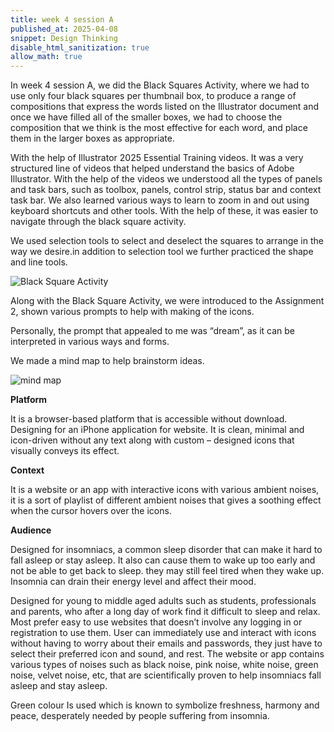 ```yaml
---
title: week 4 session A
published_at: 2025-04-08
snippet: Design Thinking
disable_html_sanitization: true
allow_math: true
---
```

In week 4 session  A, we did the Black Squares Activity, where we had to use only four black squares per thumbnail box, to produce a range of compositions that express the words listed on the Illustrator document and once we have filled all of the smaller boxes, we had to choose the composition that we think is the most effective for each word, and place them in the larger boxes as appropriate.

With the help of Illustrator 2025 Essential Training videos. It was a very structured line of videos that helped understand the basics of Adobe Illustrator. With the help of the videos we understood all the types of panels and task bars, such as toolbox, panels, control strip, status bar and context task bar. We also learned various ways to learn to zoom in and out using keyboard shortcuts and other tools. With the help of these, it was easier to navigate through the black square activity.

We used selection tools to select and deselect the squares to arrange in the way we desire.in addition to selection tool we further practiced the shape and line tools.

![Black Square Activity](subfolder/pic9.png)

Along with the Black Square Activity, we were introduced to the Assignment 2, shown various prompts to help with making of the icons.

Personally, the prompt that appealed to me was “dream”, as it can be interpreted in various ways and forms.

We made a mind map to help brainstorm ideas.

![mind map](subfolder/pic10.png)

**Platform**

It is a browser-based platform that is accessible without download. Designing for an iPhone application for website. It is clean, minimal and icon-driven without any text along with custom – designed icons that visually conveys its effect.

**Context**

It is a website or an app with interactive icons with various ambient noises, it is a sort of playlist of different ambient noises that gives a soothing effect when the cursor hovers over the icons.

**Audience**

Designed for insomniacs, a common sleep disorder that can make it hard to fall asleep or stay asleep. It also can cause them to wake up too early and not be able to get back to sleep. they may still feel tired when they wake up. Insomnia can drain their energy level and affect their mood.

Designed for young to middle aged adults such as students, professionals and parents, who after a long day of work find it difficult to sleep and relax. Most prefer easy to use websites that doesn’t involve any logging in or registration to use them. User can immediately use and interact with icons without having to worry about their emails and passwords, they just have to select their preferred icon and sound, and rest. 
The website or app contains various types of noises such as black noise, pink noise, white noise, green noise, velvet noise, etc, that are scientifically proven to help insomniacs fall asleep and stay asleep.

Green colour Is used which is known to symbolize freshness, harmony and peace, desperately needed by people suffering from insomnia.

